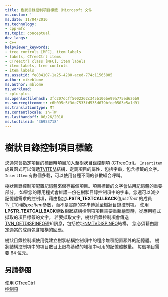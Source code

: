 ```yaml
---
title: 樹狀目錄控制項目標籤 |Microsoft 文件
ms.custom: ''
ms.date: 11/04/2016
ms.technology:
- cpp-mfc
ms.topic: conceptual
dev_langs:
- C++
helpviewer_keywords:
- tree controls [MFC], item labels
- labels, CTreeCtrl items
- CTreeCtrl class [MFC], item labels
- item labels, tree controls
- item labels
ms.assetid: fe834107-1a25-4280-aced-774c11565805
author: mikeblome
ms.author: mblome
ms.workload:
- cplusplus
ms.openlocfilehash: 3fc207dcff5002262c345b106be99a775ed626b9
ms.sourcegitcommit: c6b095c5f3de7533fd535d679bfee0503e5a1d91
ms.translationtype: MT
ms.contentlocale: zh-TW
ms.lasthandoff: 06/26/2018
ms.locfileid: "36953718"
---
```

# <a name="tree-control-item-labels"></a>樹狀目錄控制項目標籤
您通常會指定項目的標籤時項目加入至樹狀目錄控制項 ([CTreeCtrl](../mfc/reference/ctreectrl-class.md))。 `InsertItem`成員函式可以傳遞[TVITEM](http://msdn.microsoft.com/library/windows/desktop/bb773456)結構，定義項目的屬性，包括字串，包含標籤的文字。 `InsertItem` 有數個多載，可以使用各種不同的參數組合呼叫。  
  
 樹狀目錄控制項配置記憶體來儲存每個項目。項目標籤的文字會佔用記憶體的重要部分。 如果您的應用程式會維護一份在樹狀目錄控制項中的字串，您還可以減少記憶體需求的控制項，藉由指定**LPSTR_TEXTCALLBACK**值*pszText* 的成員`TV_ITEM`或*lpszItem*參數，而不是實際的字串傳遞至樹狀目錄控制項。 使用**LPSTR_TEXTCALLBACK**導致樹狀結構控制項項目需要重新繪製時，從應用程式擷取的項目標籤的文字。 若要擷取文字，樹狀目錄控制項會傳送[TVN_GETDISPINFO](http://msdn.microsoft.com/library/windows/desktop/bb773518)通知訊息，包括位址[NMTVDISPINFO](http://msdn.microsoft.com/library/windows/desktop/bb773418)結構。 您必須藉由設定適當的成員包含結構的回應。  
  
 樹狀目錄控制項使用從建立樹狀結構控制項中的程序堆積配置額外的記憶體。 樹狀結構控制項中的項目數目上限為基礎的堆積中可用的記憶體數量。 每個項目需要 64 位元。  
  
## <a name="see-also"></a>另請參閱  
 [使用 CTreeCtrl](../mfc/using-ctreectrl.md)   
 [控制項](../mfc/controls-mfc.md)

